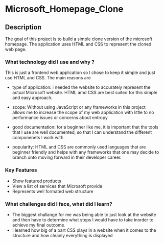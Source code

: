 # Microsoft_Homepage_Clone

## Description 
The goal of this project is to build a simple clone version of the microsoft homepage.
The application uses HTML and CSS to represent the cloned web page.

### What technology did I use and why ?
This is just a frontend web application so I chose to keep it simple and just use HTML and CSS. The main reasons are 
* type of application: i needed the website to accurately represent the actual Microsoft website. HTML amd CSS are best suited for this simple and easy 
approach.

* scope: Without using JavaScript or any frameworks in this project allows me to increase the scope of my web application with little to no performance
issues or concerns about entropy

* good documentation: for a beginner like me, it is important that the tools that I use are well documented, so that I can understand the different componenets
I work with.

* popularity: HTML and CSS are commonly used languages that are beginner friendly and helps with any frameworks that one may decide to branch onto moving forward 
in their developer career.

### Key Features
* Show featured products
* View a list of services that Microsoft provide 
* Represents well formated web structure


### What challenges did I face, what did I learn?
* The biggest challange for me was being able to just look at the website and then have to determine what steps I would have to take inorder to achieve my final 
outcome.
* I learned how big of a part CSS plays in a website when it comes to the structure and how cleanly everything is displayed 


